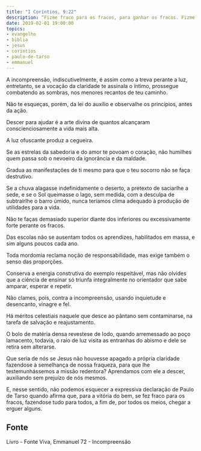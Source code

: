 ```yaml
---
title: "I Coríntios, 9:22"
description: “Fiz­me fraco para os fracos, para ganhar os fracos. Fiz­me tudo para todos para, por todos os meios, chegar a salvar alguns.”
date: 2019-02-01 19:00:00
topics: 
- evangelho
- biblia
- jesus
- corintios
- paulo-de-tarso
- emmanuel
---
```


A incompreensão, indiscutivelmente, é assim como a treva perante a luz,
entretanto, se a vocação da claridade te assinala o íntimo, prossegue combatendo as
sombras, nos menores recantos de teu caminho.

Não te esqueças, porém, da lei do auxílio e observa­lhe os princípios, antes
da ação.

Descer para ajudar é a arte divina de quantos alcançaram
conscienciosamente a vida mais alta.

A luz ofuscante produz a cegueira.

Se as estrelas da sabedoria e do amor te povoam o coração, não humilhes
quem passa sob o nevoeiro da ignorância e da maldade.

Gradua as manifestações de ti mesmo para que o teu socorro não se faça
destrutivo.

Se a chuva alagasse indefinidamente o deserto, a pretexto de saciar­lhe a
sede, e se o Sol queimasse o lago, sem medida, com a desculpa de subtrair­lhe o
barro úmido, nunca teríamos clima adequado à produção de utilidades para a vida.

Não te faças demasiado superior diante dos inferiores ou excessivamente
forte perante os fracos.

Das escolas não se ausentam todos os aprendizes, habilitados em massa, e
sim alguns poucos cada ano.

Toda mordomia reclama noção de responsabilidade, mas exige também o
senso das proporções.

Conserva a energia construtiva do exemplo respeitável, mas não olvides
que a ciência de ensinar só triunfa integralmente no orientador que sabe amparar,
esperar e repetir.

Não clames, pois, contra a incompreensão, usando inquietude e desencanto,
vinagre e fel.

Há méritos celestiais naquele que desce ao pântano sem contaminar­se, na
tarefa de salvação e reajustamento.

O bolo de matéria densa reveste­se de Iodo, quando arremessado ao poço
lamacento, todavia, o raio de luz visita as entranhas do abismo e dele se retira sem
alterar­se.

Que seria de nós se Jesus não houvesse apagado a própria claridade
fazendo­se à semelhança de nossa fraqueza, para que lhe testemunhássemos a
missão redentora? Aprendamos com ele a descer, auxiliando sem prejuízo de nós
mesmos.

E, nesse sentido, não podemos esquecer a expressiva declaração de Paulo
de Tarso quando afirma que, para a vitória do bem, se fez fraco para os fracos,
fazendo­se tudo para todos, a fim de, por todos os meios, chegar a erguer alguns.


## Fonte
Livro - Fonte Viva, Emmanuel
72 - Incompreensão

